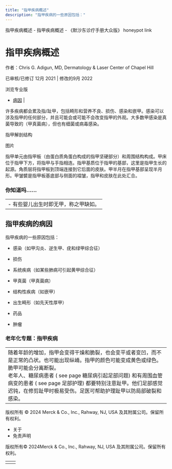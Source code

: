 ```yaml
---
title: "指甲疾病概述"
description: "指甲疾病的一些原因包括："
---
```


﻿指甲疾病概述 \- 指甲疾病概述 \- 《默沙东诊疗手册大众版》 honeypot link

# 指甲疾病概述

作者：Chris G. Adigun, MD, Dermatology & Laser Center of Chapel Hill

已审核/已修订 12月 2021 \| 修改的9月 2022

浏览专业版

- [病因](#病因_v794676_zh) \|

许多疾病都会累及指/趾甲，包括畸形和营养不良、损伤、感染和嵌甲。感染可以涉及指甲的任何部分，并且可能会或可能不会改变指甲的外观。大多数甲感染是真菌导致的（甲真菌病），但也有细菌或病毒感染。

指甲解剖结构



图片

指甲单元由指甲板（由蛋白质角蛋白构成的指甲坚硬部分）和周围结构构成。甲床位于指甲下方，将指甲与手指相连。指甲基质位于指甲的基部，这里是指甲生长的起源。角质层将指甲板到顶端连接到它后面的皮肤。甲半月在指甲基部呈现半月形。甲皱襞是指甲板基底部与侧面的褶皱，指甲和皮肤在此处汇合。

### 你知道吗……

|     |
| --- |
| - 有些婴儿出生时即无甲，称之甲缺如。 |

## 指甲疾病的病因

指甲疾病的一些原因包括：

- 感染（如甲沟炎、逆生甲、疣和绿甲综合征）

- 损伤

- 系统疾病（如某些肺病可引起黄甲综合征）

- 甲真菌（甲真菌病）

- 结构性疾病（如嵌甲）

- 出生畸形（如先天性厚甲）

- 药品

- 肿瘤


### 老年化专题：指甲疾病

|     |
| --- |
| 随着年龄的增加，指甲会变得干燥和脆裂，也会变平或者变凹，而不是正常的凸状。也可能出现纵嵴。指甲的颜色可能变成黄色或绿色。脆甲可能会分离断裂。<br>老年人、糖尿病患者 ( see page 糖尿病引起足部问题) 和有周围血管病变的患者 ( see page 足部护理) 都要特别注意趾甲。他们足部感觉迟钝，在修剪趾甲时极易受伤。足医可帮助护理趾甲以防局部破裂和感染。 |



版权所有 © 2024
Merck & Co., Inc., Rahway, NJ, USA 及其附属公司。保留所有权利。

- 关于
- 免责声明

版权所有© 2024Merck & Co., Inc., Rahway, NJ, USA 及其附属公司。保留所有权利。

|     |     |
| --- | --- |
|  |  |